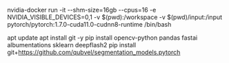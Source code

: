 nvidia-docker run -it --shm-size=16gb --cpus=16 -e NVIDIA_VISIBLE_DEVICES=0,1 -v $(pwd):/workspace -v $(pwd)/input:/input pytorch/pytorch:1.7.0-cuda11.0-cudnn8-runtime /bin/bash

apt update
apt install git -y
pip install opencv-python pandas fastai albumentations sklearn deepflash2
pip install git+https://github.com/qubvel/segmentation_models.pytorch
